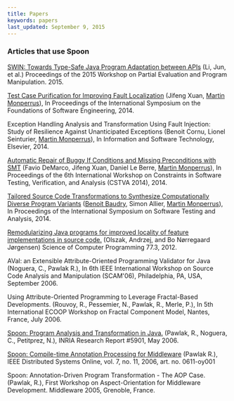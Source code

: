 ```yaml
---
title: Papers
keywords: papers
last_updated: September 9, 2015
---
```


### Articles that use Spoon

[SWIN: Towards Type-Safe Java Program Adaptation between APIs](http://sei.pku.edu.cn/~xiongyf04/papers/PEPM15.pdf) (Li, Jun, et al.) Proceedings of the 2015 Workshop on Partial Evaluation and Program Manipulation. 2015.

[Test Case Purification for Improving Fault Localization](https://hal.inria.fr/hal-01061911/PDF/main.pdf) (Jifeng Xuan, [Martin Monperrus](http://www.monperrus.net/martin/)), In Proceedings of the International Symposium on the Foundations of Software Engineering, 2014.

Exception Handling Analysis and Transformation Using Fault Injection: Study of Resilience Against Unanticipated Exceptions (Benoit Cornu, Lionel Seinturier, [Martin Monperrus](http://www.monperrus.net/martin/)), In Information and Software Technology, Elsevier, 2014. 

[Automatic Repair of Buggy If Conditions and Missing Preconditions with SMT](https://hal.inria.fr/hal-00977798/PDF/NOPOL-Automatic-Repair-of-Buggy-If-Conditions-and-Missing-Preconditions-with-SMT.pdf) (Favio DeMarco, Jifeng Xuan, Daniel Le Berre, [Martin Monperrus](http://www.monperrus.net/martin/)), In Proceedings of the 6th International Workshop on Constraints in Software Testing, Verification, and Analysis (CSTVA 2014), 2014.

[Tailored Source Code Transformations to Synthesize Computationally Diverse Program Variants](https://hal.inria.fr/hal-00938855/PDF/sosies.pdf) ([Benoit Baudry](http://people.rennes.inria.fr/Benoit.Baudry/), Simon Allier, [Martin Monperrus](http://www.monperrus.net/martin/)), In Proceedings of the International Symposium on Software Testing and Analysis, 2014.

[Remodularizing Java programs for improved locality of feature implementations in source code.](https://findresearcher.sdu.dk:8443/ws/files/49141761/B1FADd01.pdf) (Olszak, Andrzej, and Bo Nørregaard Jørgensen) Science of Computer Programming 77.3, 2012.

AVal: an Extensible Attribute-Oriented Programming Validator for Java (Noguera, C., Pawlak R.), In 6th IEEE International Workshop on Source Code Analysis and Manipulation (SCAM'06), Philadelphia, PA, USA, September 2006.

Using Attribute-Oriented Programming to Leverage Fractal-Based Developments. (Rouvoy, R., Pessemier, N., Pawlak, R., Merle, P.), In 5th International ECOOP Workshop on Fractal Component Model, Nantes, France, July 2006.

[Spoon: Program Analysis and Transformation in Java.](http://hal.inria.fr/inria-00071366) (Pawlak, R., Noguera, C., Petitprez, N.), INRIA Research Report #5901, May 2006.

[Spoon: Compile-time Annotation Processing for Middleware](http://www.computer.org/csdl/mags/ds/index.html) (Pawlak R.), IEEE Distributed Systems Online, vol. 7, no. 11, 2006, art. no. 0611-oy001

Spoon: Annotation-Driven Program Transformation - The AOP Case. (Pawlak, R.), First Workshop on Aspect-Orientation for Middleware Development. Middleware 2005, Grenoble, France.